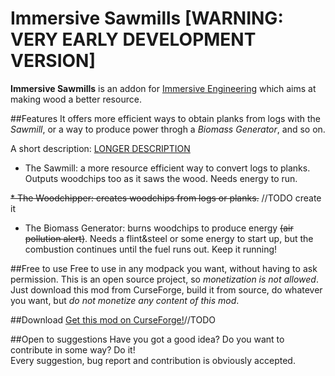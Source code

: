# Immersive Sawmills [WARNING: VERY EARLY DEVELOPMENT VERSION]
**Immersive Sawmills** is an addon for
[Immersive Engineering](https://github.com/BluSunrize/ImmersiveEngineering)
which aims at making wood a better resource.

##Features
It offers more efficient ways to obtain planks from logs with the *Sawmill*, or a
way to produce power throgh a *Biomass Generator*, and so on.

A short description: [LONGER DESCRIPTION](./MACHINES.md)

* The Sawmill: a more resource efficient way to convert logs to planks. Outputs
woodchips too as it saws the wood. Needs energy to run.

~~* The Woodchipper: creates woodchips from logs or planks.~~ //TODO create it

* The Biomass Generator: burns woodchips to produce energy ~~(air pollution alert)~~.
Needs a flint&steel or some energy to start up, but the combustion continues until
the fuel runs out. Keep it running!

##Free to use
Free to use in any modpack you want, without having to ask permission.
This is an open source project, so *monetization is not allowed*. Just download
this mod from CurseForge, build it from source, do whatever you want, but
*do not monetize any content of this mod*.

##Download
[Get this mod on CurseForge!]()//TODO

##Open to suggestions
Have you got a good idea? Do you want to contribute in some way? Do it!  
Every suggestion, bug report and contribution is obviously accepted.

